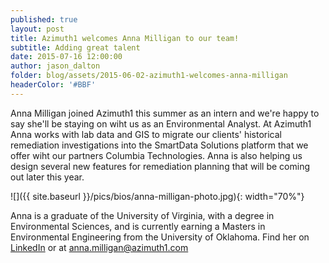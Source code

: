 ```yaml
---
published: true
layout: post
title: Azimuth1 welcomes Anna Milligan to our team!
subtitle: Adding great talent
date: 2015-07-16 12:00:00
author: jason_dalton
folder: blog/assets/2015-06-02-azimuth1-welcomes-anna-milligan
headerColor: '#BBF'
---
```

 
Anna Milligan joined Azimuth1 this summer as an intern and we're happy to say she'll be staying on wiht us as an Environmental Analyst.  At Azimuth1 Anna works with lab data and GIS to migrate our clients' historical remediation investigations into the SmartData Solutions platform that we offer wiht our partners Columbia Technologies.   Anna is also helping us design several new features for remediation planning that will be coming out later this year.  


![]({{ site.baseurl }}/pics/bios/anna-milligan-photo.jpg){: width="70%"}

Anna is a graduate of the University of Virginia, with a degree in Environmental Sciences, and is currently earning a Masters in Environmental Engineering from the University of Oklahoma.  Find her on [LinkedIn](https://www.linkedin.com/pub/anna-milligan/99/865/5ab) or at anna.milligan@azimuth1.com